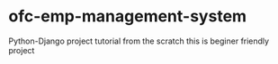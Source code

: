 # ofc-emp-management-system
Python-Django project tutorial from the scratch
this is beginer friendly project

